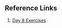 ## Reference Links

1.  [Day 8 Exercises](https://replit.com/@meswapnilk?path=folder/Python%20Day%208)